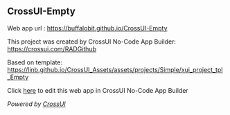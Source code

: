 ## CrossUI-Empty
Web app url : https://buffalobit.github.io/CrossUI-Empty

This project was created by CrossUI No-Code App Builder: https://crossui.com/RADGithub

Based on template: https://linb.github.io/CrossUI_Assets/assets/projects/Simple/xui_project_tpl_Empty

Click [here](https://crossui.com/RADGithub/#!from=github&owner=buffalobit&repo=CrossUI-Empty) to edit this web app in CrossUI No-Code App Builder

<i>Powered by [CrossUI](https://crossui.com)</i>
